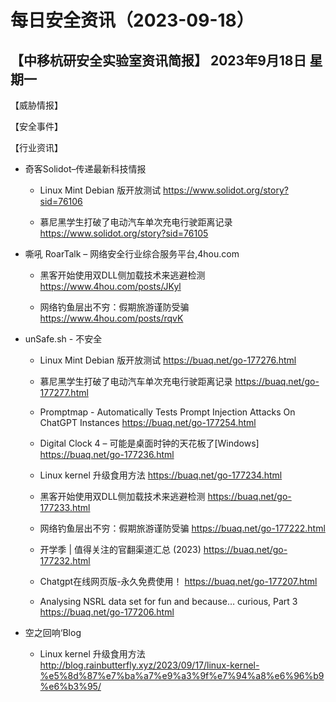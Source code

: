 # 每日安全资讯（2023-09-18）

【中移杭研安全实验室资讯简报】
2023年9月18日 星期一
---------------------------
【威胁情报】

【安全事件】

【行业资讯】

- 奇客Solidot–传递最新科技情报
  - Linux Mint Debian 版开放测试
https://www.solidot.org/story?sid=76106

  - 慕尼黑学生打破了电动汽车单次充电行驶距离记录
https://www.solidot.org/story?sid=76105

- 嘶吼 RoarTalk – 网络安全行业综合服务平台,4hou.com
  - 黑客开始使用双DLL侧加载技术来逃避检测
https://www.4hou.com/posts/JKyl

  - 网络钓鱼层出不穷：假期旅游谨防受骗
https://www.4hou.com/posts/rqvK

- unSafe.sh - 不安全
  - Linux Mint Debian 版开放测试
https://buaq.net/go-177276.html

  - 慕尼黑学生打破了电动汽车单次充电行驶距离记录
https://buaq.net/go-177277.html

  - Promptmap - Automatically Tests Prompt Injection Attacks On ChatGPT Instances
https://buaq.net/go-177254.html

  - Digital Clock 4 – 可能是桌面时钟的天花板了[Windows]
https://buaq.net/go-177236.html

  - Linux kernel 升级食用方法
https://buaq.net/go-177234.html

  - 黑客开始使用双DLL侧加载技术来逃避检测
https://buaq.net/go-177233.html

  - 网络钓鱼层出不穷：假期旅游谨防受骗
https://buaq.net/go-177222.html

  - 开学季 | 值得关注的官翻渠道汇总 (2023)
https://buaq.net/go-177232.html

  - Chatgpt在线网页版-永久免费使用！
https://buaq.net/go-177207.html

  - Analysing NSRL data set for fun and because… curious, Part 3
https://buaq.net/go-177206.html

- 空之回响‘Blog
  - Linux kernel 升级食用方法
http://blog.rainbutterfly.xyz/2023/09/17/linux-kernel-%e5%8d%87%e7%ba%a7%e9%a3%9f%e7%94%a8%e6%96%b9%e6%b3%95/

